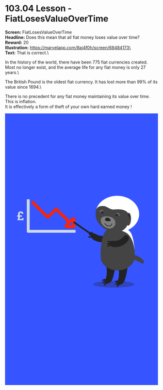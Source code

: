 # 103.04 Lesson - FiatLosesValueOverTime

**Screen:** FiatLosesValueOverTime\
**Headline:** Does this mean that all fiat money loses value over time?\
**Reward:** 20\
**Illustration:** https://marvelapp.com/8ai4f0h/screen/68484173\
\
**Text:** That is correct.\


In the history of the world, there have been 775 fiat currencies created. Most no longer exist, and the average life for any fiat money is only 27 years.\


The British Pound is the oldest fiat currency. It has lost more than 99% of its value since 1694.\


There is no precedent for any fiat money maintaining its value over time. This is inflation.\
It is effectively a form of theft of your own hard earned money !

![](<../.gitbook/assets/image (7).png>)
